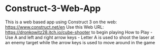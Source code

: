 # Construct-3-Web-App
This is a web based app using Construct 3 on the web: https://www.construct.net/en
Use this Web URL: https://dronkowitz28.itch.io/cube-shooter to begin playing
How to Play - Use A and left and right arrow keys - Letter A is used to shoot the laser at an enemy target while the arrow keys is used to move around in the game
